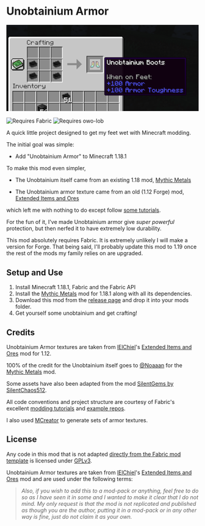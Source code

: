 # Unobtainium Armor

![Craftable Unobtainium Armor](banner.png)

<img src="https://i.imgur.com/Ol1Tcf8.png" alt="Requires Fabric" width="150"/>
<img src="https://i.imgur.com/3mlP8IS.png" alt="Requires owo-lob" width="150"/>

A quick little project designed to get my feet wet with Minecraft
modding.

The initial goal was simple:

- Add "Unobtainium Armor" to Minecraft 1.18.1

To make this mod even simpler,

- The Unobtainium itself came from an existing 1.18 mod,
[Mythic Metals](https://www.curseforge.com/minecraft/mc-mods/mythicmetals)

- The Unobtainium armor texture came from an old (1.12 Forge) mod,
[Extended Items and Ores](https://www.curseforge.com/minecraft/mc-mods/extended-items-and-ores-mod)

which left me with nothing to do except follow [some tutorials](https://fabricmc.net/wiki/tutorial:armor).

For the fun of it, I've made Unobtainium armor give _super powerful_ protection, but
then nerfed it to have extremely low durability.

This mod absolutely requires Fabric. It is extremely unlikely I will make a version
for Forge. That being said, I'll probably update this mod to 1.19 once the rest of the
mods my family relies on are upgraded.

## Setup and Use

1. Install Minecraft 1.18.1, Fabric and the Fabric API
2. Install the [Mythic Metals](https://www.curseforge.com/minecraft/mc-mods/mythicmetals)
   mod for 1.18.1 along with all its dependencies.
3. Download this mod from the [release page](https://github.com/OpenBagTwo/UnobtainiumArmor/releases)
   and drop it into your mods folder.
4. Get yourself some unobtainium and get crafting!

## Credits

Unobtainium Armor textures are taken from
[lElChiel](https://www.curseforge.com/members/lelchiel)'s
[Extended Items and Ores](https://www.curseforge.com/minecraft/mc-mods/extended-items-and-ores-mod)
mod for 1.12.

100% of the credit for the Unobtainium itself goes to
[@Noaaan](https://github.com/Noaaan) for
the [Mythic Metals](https://github.com/Noaaan/MythicMetals)
mod.

Some assets have also been adapted from the mod
[SilentGems by SilentChaos512](https://github.com/SilentChaos512/SilentGems).

All code conventions and project structure are courtesy of 
Fabric's excellent [modding tutorials](https://fabricmc.net/wiki/tutorial:armor)
and [example repos](https://github.com/gdude2002/Gilded-Netherite).

I also used [MCreator](https://mcreator.net/) to generate sets of
armor textures.

## License

Any code in this mod that is not adapted
[directly from the Fabric mod template](https://github.com/FabricMC/fabric-example-mod)
is licensed under [GPLv3](https://www.gnu.org/licenses/gpl-3.0.en.html).

Unobtainium Armor textures are taken from
[lElChiel](https://www.curseforge.com/members/lelchiel)'s
[Extended Items and Ores](https://www.curseforge.com/minecraft/mc-mods/extended-items-and-ores-mod)
mod and are used under the following terms:

> _Also, if you wish to add this to a mod-pack or anything,
> feel free to do so as I have seen it in some
> and I wanted to make it clear that I do not mind.
> My only request is that the mod is not replicated
> and published as though you are the author,
> putting it in a mod-pack or in any other way is fine,
> just do not claim it as your own._


